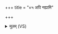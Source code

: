 +++
title = "०५ अपि नह्यामि"

+++
<details><summary>मूलम् (VS)</summary>

अपि॑ नह्यामि ते बा॒हू अपि॑ नह्याम्या॒स्य᳡म्। अ॒ग्नेर्घो॒रस्य॑ म॒न्युना॒ तेन॑ तेऽवधिषं ह॒विः ॥
</details>